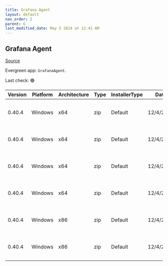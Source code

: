 ```yaml
---
title: Grafana Agent
layout: default
nav_order: 2
parent: G
last_modified_date: May 5 2024 at 12:41 AM
---
```


## Grafana Agent

[Source](https://grafana.com/docs/agent/)

Evergreen app: `GrafanaAgent`. 

Last check: 🟢

| Version | Platform | Architecture | Type | InstallerType | Date      | Size     | URI                                                                                                                                                                                                    |
| ------- | -------- | ------------ | ---- | ------------- | --------- | -------- | ------------------------------------------------------------------------------------------------------------------------------------------------------------------------------------------------------ |
| 0.40.4  | Windows  | x64          | zip  | Default       | 12/4/2024 | 58930333 | [https://github.com/grafana/agent/releases/download/v0.40.4/grafana-agent-freebsd-amd64.zip](https://github.com/grafana/agent/releases/download/v0.40.4/grafana-agent-freebsd-amd64.zip)               |
| 0.40.4  | Windows  | x64          | zip  | Default       | 12/4/2024 | 60985302 | [https://github.com/grafana/agent/releases/download/v0.40.4/grafana-agent-windows-amd64.exe.zip](https://github.com/grafana/agent/releases/download/v0.40.4/grafana-agent-windows-amd64.exe.zip)       |
| 0.40.4  | Windows  | x64          | zip  | Default       | 12/4/2024 | 51732093 | [https://github.com/grafana/agent/releases/download/v0.40.4/grafana-agentctl-freebsd-amd64.zip](https://github.com/grafana/agent/releases/download/v0.40.4/grafana-agentctl-freebsd-amd64.zip)         |
| 0.40.4  | Windows  | x64          | zip  | Default       | 12/4/2024 | 53616146 | [https://github.com/grafana/agent/releases/download/v0.40.4/grafana-agentctl-windows-amd64.exe.zip](https://github.com/grafana/agent/releases/download/v0.40.4/grafana-agentctl-windows-amd64.exe.zip) |
| 0.40.4  | Windows  | x86          | zip  | Default       | 12/4/2024 | 60375516 | [https://github.com/grafana/agent/releases/download/v0.40.4/grafana-agent-flow-installer.exe.zip](https://github.com/grafana/agent/releases/download/v0.40.4/grafana-agent-flow-installer.exe.zip)     |
| 0.40.4  | Windows  | x86          | zip  | Default       | 12/4/2024 | 59634588 | [https://github.com/grafana/agent/releases/download/v0.40.4/grafana-agent-installer.exe.zip](https://github.com/grafana/agent/releases/download/v0.40.4/grafana-agent-installer.exe.zip)               |
